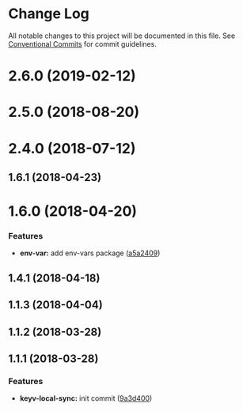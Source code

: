 # Change Log

All notable changes to this project will be documented in this file.
See [Conventional Commits](https://conventionalcommits.org) for commit guidelines.

# 2.6.0 (2019-02-12)



# 2.5.0 (2018-08-20)



# 2.4.0 (2018-07-12)



## 1.6.1 (2018-04-23)



# 1.6.0 (2018-04-20)


### Features

* **env-var:** add env-vars package ([a5a2409](https://github.com/availity/sdk-js/commit/a5a2409))



## 1.4.1 (2018-04-18)



## 1.1.3 (2018-04-04)



## 1.1.2 (2018-03-28)



## 1.1.1 (2018-03-28)


### Features

* **keyv-local-sync:** init commit ([9a3d400](https://github.com/availity/sdk-js/commit/9a3d400))
